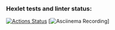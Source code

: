 ### Hexlet tests and linter status:
[![Actions Status](https://github.com/gravanofranchezd/python-project-49/workflows/hexlet-check/badge.svg)](https://github.com/gravanofranchezd/python-project-49/actions)
[![Asciinema Recording](https://asciinema.org/connect/c6133a0f-1517-41a9-ba1c-f2c27ae0e2a9)]
